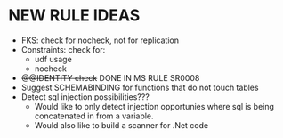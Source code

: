 # NEW RULE IDEAS

- FKS: check for nocheck, not for replication
- Constraints: check for:
  - udf usage
  - nocheck
- ~~@@IDENTITY check~~ DONE IN MS RULE SR0008
- Suggest SCHEMABINDING for functions that do not touch tables
- Detect sql injection possibilities???
  - Would like to only detect injection opportunies where sql is being concatenated in from a variable.
  - Would also like to build a scanner for .Net code
